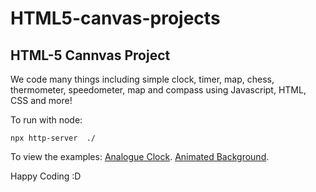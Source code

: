 HTML5-canvas-projects
=====================

## HTML-5 Cannvas Project

We code many things including simple clock, timer, map, chess, thermometer, speedometer, map and compass using Javascript, HTML, CSS and more!

To run with node:

```
npx http-server  ./
```

To view the examples:
[Analogue Clock](https://rheh.github.io/HTML5-canvas-projects/analogue_clock/).
[Animated Background](https://rheh.github.io/HTML5-canvas-projects/animated_background/).

Happy Coding :D
